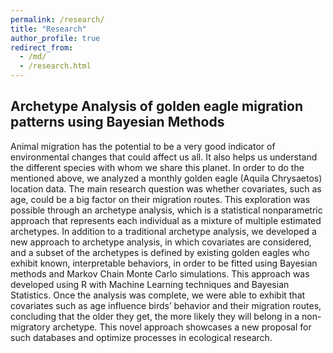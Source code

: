 ```yaml
---
permalink: /research/
title: "Research"
author_profile: true
redirect_from: 
  - /md/
  - /research.html
---
```


## Archetype Analysis of golden eagle migration patterns using Bayesian Methods

Animal migration has the potential to be a very good indicator of environmental changes that could affect us all. It also helps us understand the different species with whom we share this planet. In order to do the mentioned above, we analyzed a monthly golden eagle (Aquila Chrysaetos) location data. The main research question was whether covariates, such as age, could be a big factor on their migration routes. This exploration was possible through an archetype analysis, which is a statistical nonparametric approach that represents each individual as a mixture of multiple estimated archetypes. In addition to a traditional archetype analysis, we developed a new approach to archetype analysis, in which covariates are considered, and a subset of the archetypes is defined by existing golden eagles who exhibit known, interpretable behaviors, in order to be fitted using Bayesian methods and Markov Chain Monte Carlo simulations. This approach was developed using R with Machine Learning techniques and Bayesian Statistics. Once the analysis was complete, we were able to exhibit that covariates such as age influence birds’ behavior and their migration routes, concluding that the older they get, the more likely they will belong in a non-migratory archetype. This novel approach showcases a new proposal for such databases and optimize processes in ecological research.


